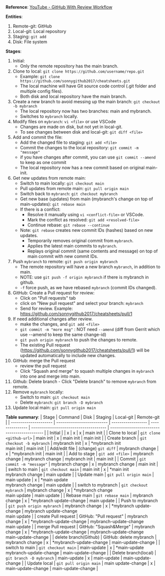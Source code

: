 **Reference**: [YouTube - GitHub With Review Workflow](https://www.youtube.com/watch?v=uj8hjLyEBmU)

**Entities**:
  1. Remote-git: GitHub
  2. Local-git: Local repository
  3. Staging: `git add`
  4. Disk: File system

**Stages**:
  1. Initial:
     - Only the remote repository has the main branch.
  2. Clone to local: `git clone https://github.com/username/repo.git`
     - Example: `git clone https://github.com/sonnygithub2017/cheatsheets.git`
     - The local machine will have Git source code control (.git folder and multiple config files).
     - Both disk and local repository have the main branch.
  3. Create a new branch to avoid messing up the main branch: `git checkout -b mybranch`
     - The local repository now has two branches: main and mybranch.
     - Switches to `mybranch` locally.
  4. Modify files on `mybranch`: `vi <file>` or use VSCode
     - Changes are made on disk, but not yet in local-git.
     - To see changes between disk and local-git: `git diff <file>`
  5. Add and commit the file:
     - Add the changed file to staging: `git add <file>`
     - Commit the changes to the local repository: `git commit -m "message"`
     - if you have changes after commit, you can use `git commit --amend` to keep as one commit
     - The local repository now has a new commit based on original main-init.
  6. Get new updates from remote main:
     - Switch to main locally: `git checkout main`
     - Pull updates from remote main: `git pull origin main`
     - Switch back to `mybranch`: `git checkout mybranch`
     - Get new base (updates) from main (mybranch's change on top of main-updates): `git rebase main`
     - If there is a conflict:
       - Resolve it manually using `vi <conflict-file>` or VSCode.
       - Mark the conflict as resolved: `git add <resolved-file>`
       - Continue rebase: `git rebase --continue`
     - Note: `git rebase` creates new commit IDs (hashes) based on new updates.
       - Temporarily removes original commit from `mybranch`.
       - Applies the latest main commits to `mybranch`.
       - Replays original commit (same contents and message) on top of main commit with new commit IDs.
  7. Push `mybranch` to remote: `git push origin mybranch`
        - The remote repository will have a new branch `mybranch`, in addition to main.
        - NOTE: use `git push -f origin mybranch` if there is mybranch in github.
        - `-f` force push, as we have rebased `mybranch` (commit IDs changed).
  8.  GitHub: Create a Pull request for review:
       - Click on "Pull requests" tab
       - click on "New pull request" and select your branch: `mybranch`
       - Send for review. Example: https://github.com/sonnygithub2017/cheatsheets/pull/1
  9.  If need additional changes after review.
       - make the changes, and `git add <file>`
       - `git commit -m "more msg"` : NOT need `--amend` (diff from Gerrit which use --amend to keep the same change-id)
       - `git push origin mybranch` to push the changes to remote.
       - The existing Pull request (https://github.com/sonnygithub2017/cheatsheets/pull/1) will be updated automatically to include new changes.
  10. GitHub: merge the Pull request
       - review the pull request
       - Click "Squash and merge" to squash multiple changes in `mybranch` into one and merge into main.
  11. Github: Delete branch
     - Click "Delete branch" to remove `mybranch` from remote.
  12. Remove `mybranch` locally:
      - Switch to main: `git checkout main`
      - Delete `mybranch`: `git branch -D mybranch`
  13. Update local main: `git pull origin main`

**Table summary**:
| Stage                 | Command                    | Disk               | Staging         | Local-git                              | Remote-git                                   |
| --------------------- | -------------------------- | ------------------ | --------------- | -------------------------------------- | -------------------------------------------- |
| Initial               |                            | x                  | x               | x                                      | main init                                    |
| Clone to local        | `git clone <github-url>`   | main init          | x               | main init                              | main init                                    |
| Create branch         | `git checkout -b mybranch` | mybranch init      | x               | *mybranch init<br>main init            | main init                                    |
| Add/edit file         | (change) `git diff`        | mybranch change    | x               | *mybranch init                         | main init                                    |
| Add to stage          | `git add <file>`           | mybranch change    | mybranch change | mybranch init                          | main init                                    |
| Commit                | `git commit -m "message"`  | mybranch change    | x               | mybranch change                        | main init                                    |
| switch to main        | `git checkout main`        | main init          | x               | *main init<br>mybranch change          | main update                                  |
| Update main           | `git pull origin main`     | main update        | x               | *main update<br>mybranch change        | main update                                  |
| switch to mybranch    | `git checkout mybranch`    | mybranch change    | x               | *mybranch change<br>main update        | main update                                  |
| Rebase main           | `git rebase main`          | mybranch change    | x               | *mybranch update-change                | main update                                  |
| Push to mybranch      | `git push origin mybranch` | mybranch change    | x               | *mybranch update-change                | mybranch update-change<br>main update        |
| create Pull request   | GitHub: "Pull request"     | mybranch change    | x               | *mybranch-update-change                | mybranch-update-change<br>main update        |
| merge Pull request    | GitHub: "Squash&Merge"     | mybranch change    | x               | *mybranch-update-change                | mybranch-update-change<br>main-update-change |
| delete branch(Github) | GitHub: delete mybranch    | mybranch change    | x               | *mybranch-update-change                | main-update-change                           |
| switch to main        | `git checkout main`        | main-update        | x               | *main-update<br>mybranch-update-change | main-update-change                           |
| Delete branch(local)  | `git branch -D mybranch`   | main-update        | x               | main-update                            | main-update-change                           |
| Update local          | `git pull origin main`     | main update-change | x               | main-update-change                     | main-update-change                           |
